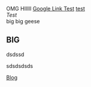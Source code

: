 OMG HIIIII       [Google Link Test](https://www.google.com)
[test](_posts/test)
<br>*Test*</br>
  big big
  geese
## BIG

dsdssd

sdsdsdsds

[Blog](/posts/2023/10/30/my-first-post.html)
